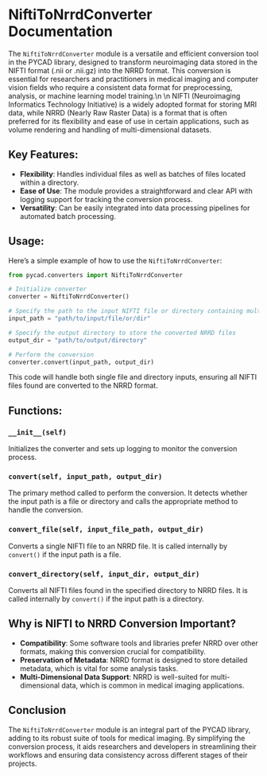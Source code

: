 # NiftiToNrrdConverter Documentation

The `NiftiToNrrdConverter` module is a versatile and efficient conversion tool in the PYCAD library, designed to transform neuroimaging data stored in the NIFTI format (.nii or .nii.gz) into the NRRD format. This conversion is essential for researchers and practitioners in medical imaging and computer vision fields who require a consistent data format for preprocessing, analysis, or machine learning model training.\n
\n
NIFTI (Neuroimaging Informatics Technology Initiative) is a widely adopted format for storing MRI data, while NRRD (Nearly Raw Raster Data) is a format that is often preferred for its flexibility and ease of use in certain applications, such as volume rendering and handling of multi-dimensional datasets.

## Key Features:
- **Flexibility**: Handles individual files as well as batches of files located within a directory.
- **Ease of Use**: The module provides a straightforward and clear API with logging support for tracking the conversion process.
- **Versatility**: Can be easily integrated into data processing pipelines for automated batch processing.

## Usage:
Here’s a simple example of how to use the `NiftiToNrrdConverter`:

```Python
from pycad.converters import NiftiToNrrdConverter

# Initialize converter
converter = NiftiToNrrdConverter()

# Specify the path to the input NIFTI file or directory containing multiple files
input_path = "path/to/input/file/or/dir"

# Specify the output directory to store the converted NRRD files
output_dir = "path/to/output/directory"

# Perform the conversion
converter.convert(input_path, output_dir)
```

This code will handle both single file and directory inputs, ensuring all NIFTI files found are converted to the NRRD format.

## Functions:
### `__init__(self)`

Initializes the converter and sets up logging to monitor the conversion process.

### `convert(self, input_path, output_dir)`

The primary method called to perform the conversion. It detects whether the input path is a file or directory and calls the appropriate method to handle the conversion.

### `convert_file(self, input_file_path, output_dir)`

Converts a single NIFTI file to an NRRD file. It is called internally by `convert()` if the input path is a file.

### `convert_directory(self, input_dir, output_dir)`

Converts all NIFTI files found in the specified directory to NRRD files. It is called internally by `convert()` if the input path is a directory.

## Why is NIFTI to NRRD Conversion Important?

- **Compatibility**: Some software tools and libraries prefer NRRD over other formats, making this conversion crucial for compatibility.
- **Preservation of Metadata**: NRRD format is designed to store detailed metadata, which is vital for some analysis tasks.
- **Multi-Dimensional Data Support**: NRRD is well-suited for multi-dimensional data, which is common in medical imaging applications.

## Conclusion
The `NiftiToNrrdConverter` module is an integral part of the PYCAD library, adding to its robust suite of tools for medical imaging. By simplifying the conversion process, it aids researchers and developers in streamlining their workflows and ensuring data consistency across different stages of their projects.
